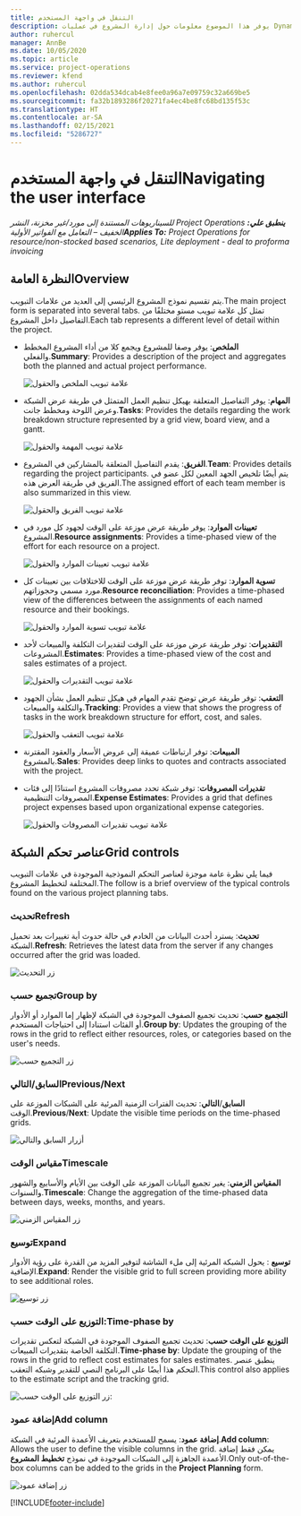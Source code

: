 ```yaml
---
title: التنقل في واجهة المستخدم
description: يوفر هذا الموضوع معلومات حول إدارة المشروع في عمليات Dynamics 365 Project.
author: ruhercul
manager: AnnBe
ms.date: 10/05/2020
ms.topic: article
ms.service: project-operations
ms.reviewer: kfend
ms.author: ruhercul
ms.openlocfilehash: 02dda534dcab4e8fee0a96a7e09759c32a669be5
ms.sourcegitcommit: fa32b1893286f20271fa4ec4be8fc68bd135f53c
ms.translationtype: HT
ms.contentlocale: ar-SA
ms.lasthandoff: 02/15/2021
ms.locfileid: "5286727"
---
```

# <a name="navigating-the-user-interface"></a><span data-ttu-id="9c95f-103">التنقل في واجهة المستخدم</span><span class="sxs-lookup"><span data-stu-id="9c95f-103">Navigating the user interface</span></span>

<span data-ttu-id="9c95f-104">_**ينطبق علي:** ‏‫Project Operations للسيناريوهات المستندة إلى مورد/غير مخزنة‬، ‏‫النشر الخفيف – التعامل مع الفواتير الأولية‬_</span><span class="sxs-lookup"><span data-stu-id="9c95f-104">_**Applies To:** Project Operations for resource/non-stocked based scenarios, Lite deployment - deal to proforma invoicing_</span></span>

## <a name="overview"></a><span data-ttu-id="9c95f-105">النظرة العامة</span><span class="sxs-lookup"><span data-stu-id="9c95f-105">Overview</span></span>

<span data-ttu-id="9c95f-106">يتم تقسيم نموذج المشروع الرئيسي إلى العديد من علامات التبويب.</span><span class="sxs-lookup"><span data-stu-id="9c95f-106">The main project form is separated into several tabs.</span></span> <span data-ttu-id="9c95f-107">تمثل كل علامة تبويب مستو مختلفًا من التفاصيل داخل المشروع.</span><span class="sxs-lookup"><span data-stu-id="9c95f-107">Each tab represents a different level of detail within the project.</span></span>

- <span data-ttu-id="9c95f-108">**الملخص**: يوفر وصفا للمشروع ويجمع كلا من أداء المشروع المخطط والفعلي.</span><span class="sxs-lookup"><span data-stu-id="9c95f-108">**Summary**: Provides a description of the project and aggregates both the planned and actual project performance.</span></span>

    ![علامة تبويب الملخص والحقول](media/navigation7.png)

- <span data-ttu-id="9c95f-110">**المهام**: يوفر التفاصيل المتعلقة بهيكل تنظيم العمل المتمثل في طريقة عرض الشبكة وعرض اللوحة ومخطط جانت.</span><span class="sxs-lookup"><span data-stu-id="9c95f-110">**Tasks**: Provides the details regarding the work breakdown structure represented by a grid view, board view, and a gantt.</span></span>

    ![علامة تبويب المهمة والحقول](media/navigation8.png)

- <span data-ttu-id="9c95f-112">**الفريق**: يقدم التفاصيل المتعلقة بالمشاركين في المشروع.</span><span class="sxs-lookup"><span data-stu-id="9c95f-112">**Team**: Provides details regarding the project participants.</span></span> <span data-ttu-id="9c95f-113">يتم أيضًا تلخيص الجهد المعين لكل عضو في الفريق في طريقة العرض هذه.</span><span class="sxs-lookup"><span data-stu-id="9c95f-113">The assigned effort of each team member is also summarized in this view.</span></span>

    ![علامة تبويب الفريق والحقول](media/navigation9.png)

- <span data-ttu-id="9c95f-115">**تعيينات الموارد**: يوفر طريقة عرض موزعة على الوقت لجهود كل مورد في المشروع.</span><span class="sxs-lookup"><span data-stu-id="9c95f-115">**Resource assignments**: Provides a time-phased view of the effort for each resource on a project.</span></span>

    ![علامة تبويب تعيينات الموارد والحقول](media/navigation10.png)

- <span data-ttu-id="9c95f-117">**تسوية الموارد**: توفر طريقة عرض موزعة على الوقت للاختلافات بين تعيينات كل مورد مسمي وحجوزاتهم.</span><span class="sxs-lookup"><span data-stu-id="9c95f-117">**Resource reconciliation**: Provides a time-phased view of the differences between the assignments of each named resource and their bookings.</span></span>

    ![علامة تبويب تسوية الموارد والحقول](media/navigation11.png)

- <span data-ttu-id="9c95f-119">**التقديرات**: توفر طريقة عرض موزعة على الوقت لتقديرات التكلفة والمبيعات لأحد المشروعات.</span><span class="sxs-lookup"><span data-stu-id="9c95f-119">**Estimates**: Provides a time-phased view of the cost and sales estimates of a project.</span></span>

    ![علامة تبويب التقديرات والحقول](media/navigation12.png)

- <span data-ttu-id="9c95f-121">**التعقب**: توفر طريقة عرض توضح تقدم المهام في هيكل تنظيم العمل بشأن الجهود والتكلفة والمبيعات.</span><span class="sxs-lookup"><span data-stu-id="9c95f-121">**Tracking**: Provides a view that shows the progress of tasks in the work breakdown structure for effort, cost, and sales.</span></span>

    ![علامة تبويب التعقب والحقول](media/navigation13.png)

- <span data-ttu-id="9c95f-123">**المبيعات**: توفر ارتباطات عميقة إلى عروض الأسعار والعقود المقترنة بالمشروع.</span><span class="sxs-lookup"><span data-stu-id="9c95f-123">**Sales**: Provides deep links to quotes and contracts associated with the project.</span></span>

- <span data-ttu-id="9c95f-124">**تقديرات المصروفات**: توفر شبكة تحدد مصروفات المشروع استنادًا إلى فئات المصروفات التنظيمية.</span><span class="sxs-lookup"><span data-stu-id="9c95f-124">**Expense Estimates**: Provides a grid that defines project expenses based upon organizational expense categories.</span></span>

    ![علامة تبويب تقديرات المصروفات والحقول](media/navigation14.png)

## <a name="grid-controls"></a><span data-ttu-id="9c95f-126">عناصر تحكم الشبكة</span><span class="sxs-lookup"><span data-stu-id="9c95f-126">Grid controls</span></span>

<span data-ttu-id="9c95f-127">فيما يلي نظرة عامة موجزة لعناصر التحكم النموذجية الموجودة في علامات التبويب المختلفة لتخطيط المشروع.</span><span class="sxs-lookup"><span data-stu-id="9c95f-127">The follow is a brief overview of the typical controls found on the various project planning tabs.</span></span>

### <a name="refresh"></a><span data-ttu-id="9c95f-128">تحديث‬</span><span class="sxs-lookup"><span data-stu-id="9c95f-128">Refresh</span></span>

<span data-ttu-id="9c95f-129">**تحديث**: يسترد أحدث البيانات من الخادم في حالة حدوث أية تغييرات بعد تحميل الشبكة.</span><span class="sxs-lookup"><span data-stu-id="9c95f-129">**Refresh**: Retrieves the latest data from the server if any changes occurred after the grid was loaded.</span></span>

![زر التحديث](media/navigation7.png)

### <a name="group-by"></a><span data-ttu-id="9c95f-131">تجميع حسب</span><span class="sxs-lookup"><span data-stu-id="9c95f-131">Group by</span></span>

<span data-ttu-id="9c95f-132">**التجميع حسب**: تحديث تجميع الصفوف الموجودة في الشبكة لإظهار إما الموارد أو الأدوار أو الفئات استنادا إلى احتياجات المستخدم.</span><span class="sxs-lookup"><span data-stu-id="9c95f-132">**Group by**: Updates the grouping of the rows in the grid to reflect either resources, roles, or categories based on the user's needs.</span></span>

![زر التجميع حسب](media/navigation6.png)

### <a name="previousnext"></a><span data-ttu-id="9c95f-134">السابق/التالي</span><span class="sxs-lookup"><span data-stu-id="9c95f-134">Previous/Next</span></span>

<span data-ttu-id="9c95f-135">**السابق**/**التالي**: تحديث الفترات الزمنية المرئية على الشبكات الموزعة على الوقت.</span><span class="sxs-lookup"><span data-stu-id="9c95f-135">**Previous**/**Next**: Update the visible time periods on the time-phased grids.</span></span>

![أزرار السابق والتالي](media/navigation2.png)

### <a name="timescale"></a><span data-ttu-id="9c95f-137">مقياس الوقت</span><span class="sxs-lookup"><span data-stu-id="9c95f-137">Timescale</span></span>

<span data-ttu-id="9c95f-138">**المقياس الزمني**: يغير تجميع البيانات الموزعة على الوقت بين الأيام والأسابيع والشهور والسنوات.</span><span class="sxs-lookup"><span data-stu-id="9c95f-138">**Timescale**: Change the aggregation of the time-phased data between days, weeks, months, and years.</span></span>

![زر المقياس الزمني](media/navigation3.png)

### <a name="expand"></a><span data-ttu-id="9c95f-140">توسيع</span><span class="sxs-lookup"><span data-stu-id="9c95f-140">Expand</span></span>

<span data-ttu-id="9c95f-141">**توسيع** : يحول الشبكة المرئية إلى ملء الشاشة لتوفير المزيد من القدرة على رؤية الأدوار الإضافية.</span><span class="sxs-lookup"><span data-stu-id="9c95f-141">**Expand**: Render the visible grid to full screen providing more ability to see additional roles.</span></span>

![زر توسيع ](media/navigation4.png)

### <a name="time-phase-by"></a><span data-ttu-id="9c95f-143">التوزيع على الوقت حسب:</span><span class="sxs-lookup"><span data-stu-id="9c95f-143">Time-phase by</span></span>

<span data-ttu-id="9c95f-144">**التوزيع على الوقت حسب**: تحديث تجميع الصفوف الموجودة في الشبكة لتعكس تقديرات التكلفة الخاصة بتقديرات المبيعات.</span><span class="sxs-lookup"><span data-stu-id="9c95f-144">**Time-phase by**: Update the grouping of the rows in the grid to reflect cost estimates for sales estimates.</span></span> <span data-ttu-id="9c95f-145">ينطبق عنصر التحكم هذا أيضًا على البرنامج النصي للتقدير وشبكه التعقب.</span><span class="sxs-lookup"><span data-stu-id="9c95f-145">This control also applies to the estimate script and the tracking grid.</span></span>

![زر التوزيع على الوقت حسب:](media/navigation0.png)

### <a name="add-column"></a><span data-ttu-id="9c95f-147">إضافة عمود</span><span class="sxs-lookup"><span data-stu-id="9c95f-147">Add column</span></span>

<span data-ttu-id="9c95f-148">**إضافة عمود**: يسمح للمستخدم بتعريف الأعمدة المرئية في الشبكة.</span><span class="sxs-lookup"><span data-stu-id="9c95f-148">**Add column**: Allows the user to define the visible columns in the grid.</span></span> <span data-ttu-id="9c95f-149">يمكن فقط إضافة الأعمدة الجاهزة إلى الشبكات الموجودة في نموذج **تخطيط المشروع**.</span><span class="sxs-lookup"><span data-stu-id="9c95f-149">Only out-of-the-box columns can be added to the grids in the **Project Planning** form.</span></span>

![زر إضافة عمود](media/navigation5.png)


[!INCLUDE[footer-include](../includes/footer-banner.md)]